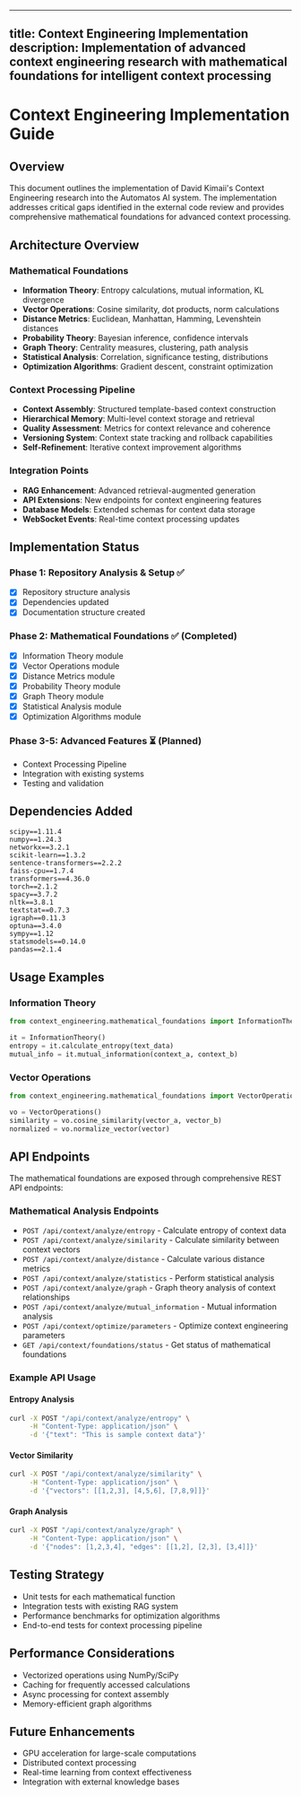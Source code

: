 
---
title: Context Engineering Implementation
description: Implementation of advanced context engineering research with mathematical foundations for intelligent context processing
---

# Context Engineering Implementation Guide

## Overview

This document outlines the implementation of David Kimaii's Context Engineering research into the Automatos AI system. The implementation addresses critical gaps identified in the external code review and provides comprehensive mathematical foundations for advanced context processing.

## Architecture Overview

### Mathematical Foundations
- **Information Theory**: Entropy calculations, mutual information, KL divergence
- **Vector Operations**: Cosine similarity, dot products, norm calculations
- **Distance Metrics**: Euclidean, Manhattan, Hamming, Levenshtein distances
- **Probability Theory**: Bayesian inference, confidence intervals
- **Graph Theory**: Centrality measures, clustering, path analysis
- **Statistical Analysis**: Correlation, significance testing, distributions
- **Optimization Algorithms**: Gradient descent, constraint optimization

### Context Processing Pipeline
- **Context Assembly**: Structured template-based context construction
- **Hierarchical Memory**: Multi-level context storage and retrieval
- **Quality Assessment**: Metrics for context relevance and coherence
- **Versioning System**: Context state tracking and rollback capabilities
- **Self-Refinement**: Iterative context improvement algorithms

### Integration Points
- **RAG Enhancement**: Advanced retrieval-augmented generation
- **API Extensions**: New endpoints for context engineering features
- **Database Models**: Extended schemas for context data storage
- **WebSocket Events**: Real-time context processing updates

## Implementation Status

### Phase 1: Repository Analysis & Setup ✅
- [x] Repository structure analysis
- [x] Dependencies updated
- [x] Documentation structure created

### Phase 2: Mathematical Foundations ✅ (Completed)
- [x] Information Theory module
- [x] Vector Operations module
- [x] Distance Metrics module
- [x] Probability Theory module
- [x] Graph Theory module
- [x] Statistical Analysis module
- [x] Optimization Algorithms module

### Phase 3-5: Advanced Features ⏳ (Planned)
- Context Processing Pipeline
- Integration with existing systems
- Testing and validation

## Dependencies Added

```
scipy==1.11.4
numpy==1.24.3
networkx==3.2.1
scikit-learn==1.3.2
sentence-transformers==2.2.2
faiss-cpu==1.7.4
transformers==4.36.0
torch==2.1.2
spacy==3.7.2
nltk==3.8.1
textstat==0.7.3
igraph==0.11.3
optuna==3.4.0
sympy==1.12
statsmodels==0.14.0
pandas==2.1.4
```

## Usage Examples

### Information Theory
```python
from context_engineering.mathematical_foundations import InformationTheory

it = InformationTheory()
entropy = it.calculate_entropy(text_data)
mutual_info = it.mutual_information(context_a, context_b)
```

### Vector Operations
```python
from context_engineering.mathematical_foundations import VectorOperations

vo = VectorOperations()
similarity = vo.cosine_similarity(vector_a, vector_b)
normalized = vo.normalize_vector(vector)
```

## API Endpoints

The mathematical foundations are exposed through comprehensive REST API endpoints:

### Mathematical Analysis Endpoints
- `POST /api/context/analyze/entropy` - Calculate entropy of context data
- `POST /api/context/analyze/similarity` - Calculate similarity between context vectors
- `POST /api/context/analyze/distance` - Calculate various distance metrics
- `POST /api/context/analyze/statistics` - Perform statistical analysis
- `POST /api/context/analyze/graph` - Graph theory analysis of context relationships
- `POST /api/context/analyze/mutual_information` - Mutual information analysis
- `POST /api/context/optimize/parameters` - Optimize context engineering parameters
- `GET /api/context/foundations/status` - Get status of mathematical foundations

### Example API Usage

#### Entropy Analysis
```bash
curl -X POST "/api/context/analyze/entropy" \
     -H "Content-Type: application/json" \
     -d '{"text": "This is sample context data"}'
```

#### Vector Similarity
```bash
curl -X POST "/api/context/analyze/similarity" \
     -H "Content-Type: application/json" \
     -d '{"vectors": [[1,2,3], [4,5,6], [7,8,9]]}'
```

#### Graph Analysis
```bash
curl -X POST "/api/context/analyze/graph" \
     -H "Content-Type: application/json" \
     -d '{"nodes": [1,2,3,4], "edges": [[1,2], [2,3], [3,4]]}'
```

## Testing Strategy

- Unit tests for each mathematical function
- Integration tests with existing RAG system
- Performance benchmarks for optimization algorithms
- End-to-end tests for context processing pipeline

## Performance Considerations

- Vectorized operations using NumPy/SciPy
- Caching for frequently accessed calculations
- Async processing for context assembly
- Memory-efficient graph algorithms

## Future Enhancements

- GPU acceleration for large-scale computations
- Distributed context processing
- Real-time learning from context effectiveness
- Integration with external knowledge bases
